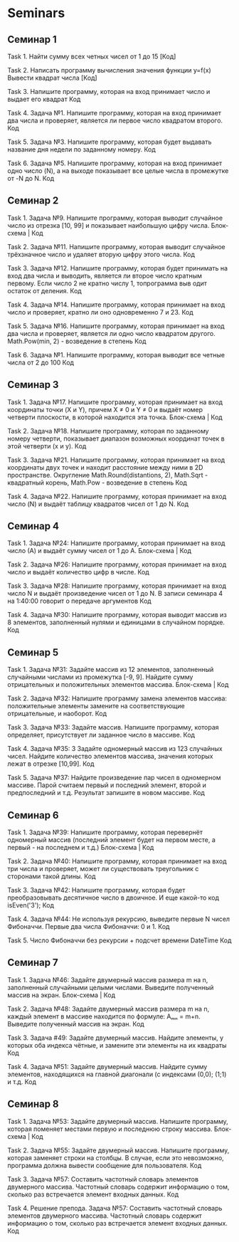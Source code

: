 # Seminars
## Семинар 1

Task 1. Найти сумму всех четных чисел от 1 до 15
[Код]

Task 2. Написать программу вычисления значения функции y=f(x)
Вывести квадрат числа
[Код]

Task 3. Напишите программу, которая на вход принимает число и выдает его квадрат
Код

Task 4. Задача №1. Напишите программу, которая на вход принимает два числа и проверяет, является ли первое число квадратом второго.
Код

Task 5. Задача №3. Напишите программу, которая будет выдавать название дня недели по заданному номеру.
Код

Task 6. Задача №5. Напишите программу, которая на вход принимает одно число (N), а на выходе показывает все целые числа в промежутке от -N до N.
Код


## Семинар 2

Task 1. Задача №9. Напишите программу, которая выводит случайное число из отрезка [10, 99] и показывает наибольшую цифру числа.
Блок-схема | Код

Task 2. Задача №11. Напишите программу, которая выводит случайное трёхзначное число и удаляет вторую цифру этого числа.
Код

Task 3. Задача №12. Напишите программу, которая будет принимать на вход два числа и выводить, является ли второе число кратным первому. Если число 2 не кратно числу 1, топрограмма выв одит остаток от деления.
Код

Task 4. Задача №14. Напишите программу, которая принимает на вход число и проверяет, кратно ли оно одновременно 7 и 23.
Код

Task 5. Задача №16. Напишите программу, которая принимает на вход два числа и проверяет, является ли одно число квадратом другого. Math.Pow(min, 2) - возведение в степень
Код

Task 6. Задача №1. Напишите программу, которая выводит все четные числа от 2 до 100
Код


## Семинар 3

Task 1. Задача №17. Напишите программу, которая принимает на вход координаты точки (X и Y), причем X ≠ 0 и Y ≠ 0 и выдаёт номер четверти плоскости, в которой находится эта точка.
Блок-схема | Код

Task 2. Задача №18. Напишите программу, которая по заданному номеру четверти, показывает диапазон возможных координат точек в этой четверти (x и y).
Код

Task 3. Задача №21. Напишите программу, которая принимает на вход координаты двух точек и находит расстояние между ними в 2D пространстве. Округление Math.Round(distantions, 2), Math.Sqrt - квадратный корень, Math.Pow - возведение в степень
Код

Task 4. Задача №22. Напишите программу, которая принимает на вход число (N) и выдаёт таблицу квадратов чисел от 1 до N.
Код


## Семинар 4

Task 1. Задача №24: Напишите программу, которая принимает на вход число (А) и выдаёт сумму чисел от 1 до А.
Блок-схема | Код

Task 2. Задача №26: Напишите программу, которая принимает на вход число и выдаёт количество цифр в числе.
Код

Task 3. Задача №28: Напишите программу, которая принимает на вход число N и выдаёт произведение чисел от 1 до N. В записи семинара 4 на 1:40:00 говорит о передаче аргументов
Код

Task 4. Задача №30: Напишите программу, которая выводит массив из 8 элементов, заполненный нулями и единицами в случайном порядке.
Код


## Семинар 5

Task 1. Задача №31: Задайте массив из 12 элементов, заполненный случайными числами из промежутка [-9, 9]. Найдите сумму отрицательных и положительных элементов массива.
Блок-схема | Код

Task 2. Задача №32: Напишите программу замена элементов массива: положительные элементы замените на соответствующие отрицательные, и наоборот.
Код

Task 3. Задача №33: Задайте массив. Напишите программу, которая определяет, присутствует ли заданное число в массиве.
Код

Task 4. Задача №35: З Задайте одномерный массив из 123 случайных чисел. Найдите количество элементов массива, значения которых лежат в отрезке [10,99].
Код

Task 5. Задача №37: Найдите произведение пар чисел в одномерном массиве. Парой считаем первый и последний элемент, второй и предпоследний и т.д. Результат запишите в новом массиве.
Код


## Семинар 6

Task 1. Задача №39: Напишите программу, которая перевернёт одномерный массив (последний элемент будет на первом месте, а первый - на последнем и т.д.)
Блок-схема | Код

Task 2. Задача №40: Напишите программу, которая принимает на вход три числа и проверяет, может ли существовать треугольник с сторонами такой длины.
Код

Task 3. Задача №42: Напишите программу, которая будет преобразовывать десятичное число в двоичное. И еще какой-то код isEven('3');
Код

Task 4. Задача №44: Не используя рекурсию, выведите первые N чисел Фибоначчи. Первые два числа Фибоначчи: 0 и 1.
Код

Task 5. Число Фибоначчи без рекурсии + подсчет времени DateTime
Код

## Семинар 7

Task 1. Задача №46: Задайте двумерный массив размера m на n, заполненный случайными целыми числами. Выведите полученный массив на экран.
Блок-схема | Код

Task 2. Задача №48: Задайте двумерный массив размера m на n, каждый элемент в массиве находится по формуле: Aₘₙ = m+n. Выведите полученный массив на экран.
Код

Task 3. Задача #49: Задайте двумерный массив. Найдите элементы, у которых оба индекса чётные, и замените эти элементы на их квадраты
Код

Task 4. Задача №51: Задайте двумерный массив. Найдите сумму элементов, находящихся на главной диагонали (с индексами (0,0); (1;1) и т.д.
Код

## Семинар 8

Task 1. Задача №53: Задайте двумерный массив. Напишите программу, которая поменяет местами первую и последнюю строку массива.
Блок-схема | Код

Task 2. Задача №55: Задайте двумерный массив. Напишите программу, которая заменяет строки на столбцы. В случае, если это невозможно, программа должна вывести сообщение для пользователя.
Код

Task 3. Задача №57: Составить частотный словарь элементов двумерного массива. Частотный словарь содержит информацию о том, сколько раз встречается элемент входных данных.
Код

Task 4. Решение препода. Задача №57: Составить частотный словарь элементов двумерного массива. Частотный словарь содержит информацию о том, сколько раз встречается элемент входных данных.
Код
